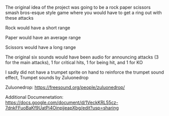 The original idea of the project was going to be a rock paper scissors smash bros-esque style game where you would have to get a ring out with these attacks

Rock would have a short range

Paper would have an average range

Scissors would have a long range

The original six sounds would have been audio for announcing attacks (3 for the main attacks), 1 for critical hits, 1 for being hit, and 1 for KO

I sadly did not have a trumpet sprite on hand to reinforce the trumpet sound effect, Trumpet sounds by Zuluonedrop

Zuluonedrop: https://freesound.org/people/zuluonedrop/

Additional Documenetation: https://docs.google.com/document/d/1VeckKRL55cz-7dnkFFuoBaKf9UatPi4OinpjjeapXbg/edit?usp=sharing
